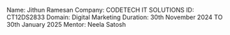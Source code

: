 Name: Jithun Ramesan
Company: CODETECH IT SOLUTIONS
ID: CT12DS2833
Domain: Digital Marketing
Duration: 30th November 2024 TO 30th January 2025
Mentor: Neela Satosh
